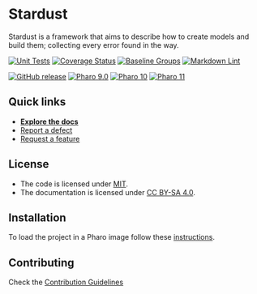 # Stardust

Stardust is a framework that aims to describe how to create models and build
them; collecting every error found in the way.

[![Unit Tests](https://github.com/ba-st/Stardust/actions/workflows/unit-tests.yml/badge.svg)](https://github.com/ba-st/Stardust/actions/workflows/unit-tests.yml/badge.svg)
[![Coverage Status](https://codecov.io/github/ba-st/Stardust/coverage.svg?branch=release-candidate)](https://codecov.io/gh/ba-st/Stardust/branch/release-candidate)
[![Baseline Groups](https://github.com/ba-st/Stardust/actions/workflows/loading-groups.yml/badge.svg)](https://github.com/ba-st/Stardust/actions/workflows/loading-groups.yml)
[![Markdown Lint](https://github.com/ba-st/Stardust/actions/workflows/markdown-lint.yml/badge.svg)](https://github.com/ba-st/Stardust/actions/workflows/markdown-lint.yml)

[![GitHub release](https://img.shields.io/github/release/ba-st/Stardust.svg)](https://github.com/ba-st/Stardust/releases/latest)
[![Pharo 9.0](https://img.shields.io/badge/Pharo-9.0-informational)](https://pharo.org)
[![Pharo 10](https://img.shields.io/badge/Pharo-10-informational)](https://pharo.org)
[![Pharo 11](https://img.shields.io/badge/Pharo-11-informational)](https://pharo.org)

## Quick links

- [**Explore the docs**](docs/README.md)
- [Report a defect](https://github.com/ba-st/Stardust/issues/new?labels=Type%3A+Defect)
- [Request a feature](https://github.com/ba-st/Stardust/issues/new?labels=Type%3A+Feature)

## License

- The code is licensed under [MIT](LICENSE).
- The documentation is licensed under [CC BY-SA 4.0](http://creativecommons.org/licenses/by-sa/4.0/).

## Installation

To load the project in a Pharo image follow these [instructions](docs/how-to/how-to-load-in-pharo.md).

## Contributing

Check the [Contribution Guidelines](CONTRIBUTING.md)
